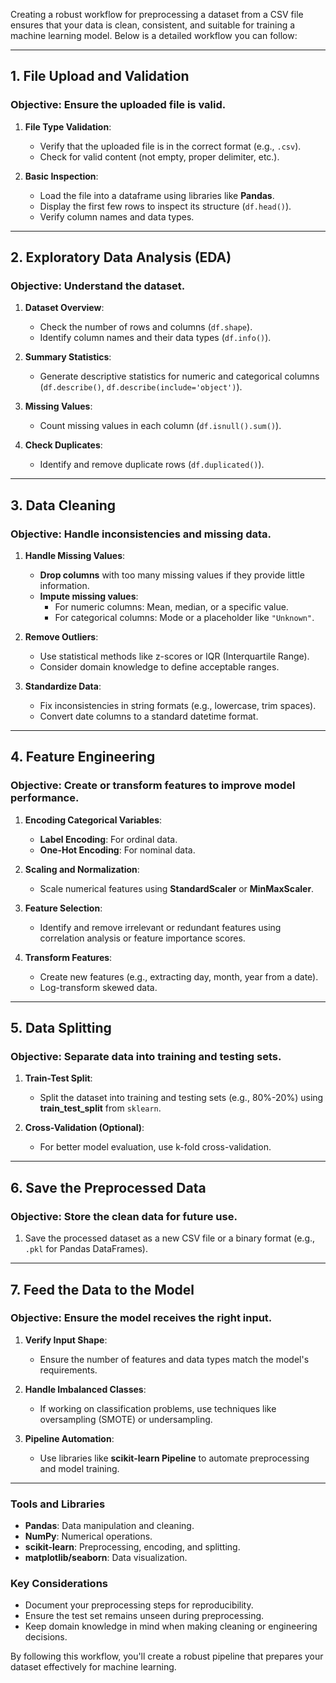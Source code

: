 Creating a robust workflow for preprocessing a dataset from a CSV file ensures that your data is clean, consistent, and suitable for training a machine learning model. Below is a detailed workflow you can follow:

---

## **1. File Upload and Validation**

### **Objective:** Ensure the uploaded file is valid.

1. **File Type Validation**:

   - Verify that the uploaded file is in the correct format (e.g., `.csv`).
   - Check for valid content (not empty, proper delimiter, etc.).

2. **Basic Inspection**:
   - Load the file into a dataframe using libraries like **Pandas**.
   - Display the first few rows to inspect its structure (`df.head()`).
   - Verify column names and data types.

---

## **2. Exploratory Data Analysis (EDA)**

### **Objective:** Understand the dataset.

1. **Dataset Overview**:

   - Check the number of rows and columns (`df.shape`).
   - Identify column names and their data types (`df.info()`).

2. **Summary Statistics**:

   - Generate descriptive statistics for numeric and categorical columns (`df.describe()`, `df.describe(include='object')`).

3. **Missing Values**:

   - Count missing values in each column (`df.isnull().sum()`).

4. **Check Duplicates**:
   - Identify and remove duplicate rows (`df.duplicated()`).

---

## **3. Data Cleaning**

### **Objective:** Handle inconsistencies and missing data.

1. **Handle Missing Values**:

   - **Drop columns** with too many missing values if they provide little information.
   - **Impute missing values**:
     - For numeric columns: Mean, median, or a specific value.
     - For categorical columns: Mode or a placeholder like `"Unknown"`.

2. **Remove Outliers**:

   - Use statistical methods like z-scores or IQR (Interquartile Range).
   - Consider domain knowledge to define acceptable ranges.

3. **Standardize Data**:
   - Fix inconsistencies in string formats (e.g., lowercase, trim spaces).
   - Convert date columns to a standard datetime format.

---

## **4. Feature Engineering**

### **Objective:** Create or transform features to improve model performance.

1. **Encoding Categorical Variables**:

   - **Label Encoding**: For ordinal data.
   - **One-Hot Encoding**: For nominal data.

2. **Scaling and Normalization**:

   - Scale numerical features using **StandardScaler** or **MinMaxScaler**.

3. **Feature Selection**:

   - Identify and remove irrelevant or redundant features using correlation analysis or feature importance scores.

4. **Transform Features**:
   - Create new features (e.g., extracting day, month, year from a date).
   - Log-transform skewed data.

---

## **5. Data Splitting**

### **Objective:** Separate data into training and testing sets.

1. **Train-Test Split**:

   - Split the dataset into training and testing sets (e.g., 80%-20%) using **train_test_split** from `sklearn`.

2. **Cross-Validation (Optional)**:
   - For better model evaluation, use k-fold cross-validation.

---

## **6. Save the Preprocessed Data**

### **Objective:** Store the clean data for future use.

1. Save the processed dataset as a new CSV file or a binary format (e.g., `.pkl` for Pandas DataFrames).

---

## **7. Feed the Data to the Model**

### **Objective:** Ensure the model receives the right input.

1. **Verify Input Shape**:

   - Ensure the number of features and data types match the model's requirements.

2. **Handle Imbalanced Classes**:

   - If working on classification problems, use techniques like oversampling (SMOTE) or undersampling.

3. **Pipeline Automation**:
   - Use libraries like **scikit-learn Pipeline** to automate preprocessing and model training.

---

### **Tools and Libraries**

- **Pandas**: Data manipulation and cleaning.
- **NumPy**: Numerical operations.
- **scikit-learn**: Preprocessing, encoding, and splitting.
- **matplotlib/seaborn**: Data visualization.

### **Key Considerations**

- Document your preprocessing steps for reproducibility.
- Ensure the test set remains unseen during preprocessing.
- Keep domain knowledge in mind when making cleaning or engineering decisions.

By following this workflow, you'll create a robust pipeline that prepares your dataset effectively for machine learning.
